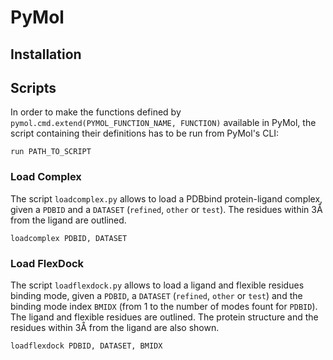 # PyMol

## Installation

## Scripts

In order to make the functions defined by `pymol.cmd.extend(PYMOL_FUNCTION_NAME, FUNCTION)` available in PyMol, the script containing their definitions has to be run from PyMol's CLI:

```
run PATH_TO_SCRIPT
```

### Load Complex

The script `loadcomplex.py` allows to load a PDBbind protein-ligand complex, given a `PDBID` and a `DATASET` (`refined`, `other` or `test`). The residues within 3Å from the ligand are outlined.

```
loadcomplex PDBID, DATASET
```

### Load FlexDock

The script `loadflexdock.py` allows to load a ligand and flexible residues binding mode, given a `PDBID`, a `DATASET` (`refined`, `other` or `test`) and the binding mode index `BMIDX` (from 1 to the number of modes fount for `PDBID`). The ligand and flexible residues are outlined. The protein structure and the residues within 3Å from the ligand are also shown.

```
loadflexdock PDBID, DATASET, BMIDX
```